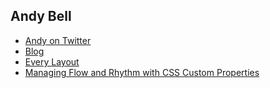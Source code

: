 ## Andy Bell

- [Andy on Twitter](https://twitter.com/hankchizljaw)
- [Blog](https://hankchizljaw.com/)
- [Every Layout](https://every-layout.dev/)
- [Managing Flow and Rhythm with CSS Custom Properties](https://24ways.org/2018/managing-flow-and-rhythm-with-css-custom-properties/)
